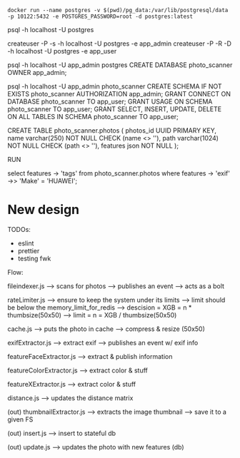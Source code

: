 `docker run --name postgres -v $(pwd)/pg_data:/var/lib/postgresql/data -p 10122:5432 -e POSTGRES_PASSWORD=root -d postgres:latest`

psql -h localhost -U postgres

createuser -P -s -h localhost -U postgres -e app_admin
createuser -P -R -D  -h localhost -U postgres -e app_user

psql -h localhost -U app_admin postgres
CREATE DATABASE photo_scanner OWNER app_admin;

psql -h localhost -U app_admin photo_scanner
CREATE SCHEMA IF NOT EXISTS photo_scanner AUTHORIZATION app_admin;
GRANT CONNECT ON DATABASE photo_scanner TO app_user;
GRANT USAGE ON SCHEMA photo_scanner TO app_user;
GRANT SELECT, INSERT, UPDATE, DELETE ON ALL TABLES IN SCHEMA photo_scanner TO app_user;

CREATE TABLE photo_scanner.photos (
    photos_id UUID PRIMARY KEY,
    name varchar(250) NOT NULL CHECK (name <> ''),
    path varchar(1024) NOT NULL CHECK (path <> ''),
    features json NOT NULL
);

RUN 

select features -> 'tags' from photo_scanner.photos where features -> 'exif' ->> 'Make' = 'HUAWEI';

# New design

TODOs:
- eslint
- prettier
- testing fwk

Flow:

fileindexer.js 
    --> scans for photos
    --> publishes an event
    --> acts as a bolt

rateLimiter.js
    --> ensure to keep the system under its limits
    --> limit should be below the memory_limit_for_redis
    --> descision = XGB = n * thumbsize(50x50)
    --> limit = n = XGB / thumbsize(50x50)

cache.js
    --> puts the photo in cache
    --> compress & resize (50x50)

exifExtractor.js
    --> extract exif
    --> publishes an event w/ exif info

featureFaceExtractor.js
    --> extract & publish information

featureColorExtractor.js
    --> extract color & stuff

featureXExtractor.js
    --> extract color & stuff

distance.js
    --> updates the distance matrix

(out) thumbnailExtractor.js
    --> extracts the image thumbnail
    --> save it to a given FS

(out) insert.js
    --> insert to stateful db

(out) update.js
    --> updates the photo with new features (db)
